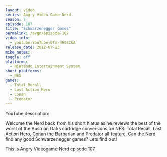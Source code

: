 ```yaml
---
layout: video
series: Angry Video Game Nerd
season: 7
episode: 107
title: "Schwarzenegger Games"
permalink: /avgn/episode-107
video_info:
  - youtube;YouTube;0Ta-4H92CkA
release_date: 2012-07-23
mike_notes:
toggle: off
platforms:
  - Nintendo Entertainment System
short_platforms:
  - NES
games:
  - Total Recall
  - Last Action Hero
  - Conan
  - Predator
---
```


<p class="yt-description">YouTube description:</p>

Welcome the Nerd back from his short hiatus as he reviews the best of the worst of the Austrian Oaks cartridge conversions on NES. Total Recall, Last Action Hero, Conan the Barbarian and Predator all feature. Can the Nerd find any good Schwarzenegger games? Lets find out!

This is Angry Videogame Nerd episode 107